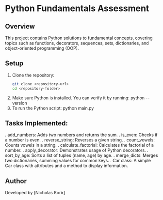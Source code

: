 # Python Fundamentals Assessment

## Overview
This project contains Python solutions to fundamental concepts, covering topics such as functions, decorators, sequences, sets, dictionaries, and object-oriented programming (OOP).

## Setup
1. Clone the repository:
   ```bash
   git clone <repository-url>
   cd <repository-folder>
2. Make sure Python is installed. You can verify it by running:
python --version
3. To run the Python script:
python main.py
## Tasks Implemented:
. add_numbers: Adds two numbers and returns the sum.
. is_even: Checks if a number is even.
. reverse_string: Reverses a given string.
. count_vowels: Counts vowels in a string.
. calculate_factorial: Calculates the factorial of a number.
. apply_decorator: Demonstrates usage of Python decorators.
. sort_by_age: Sorts a list of tuples (name, age) by age.
. merge_dicts: Merges two dictionaries, summing values for common keys.
. Car class: A simple Car class with attributes and a method to display information.
## Author
Developed by [Nicholas Korir]